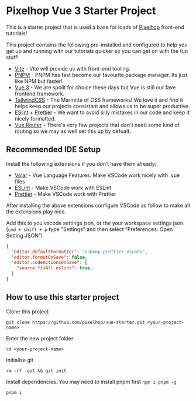 # Pixelhop Vue 3 Starter Project

This is a starter project that is used a base for loads of [Pixelhop](https://pixelhop.io) front-end tutorials! 

This project contains the following pre-installed and configured to help you get up and running with our tutorials quicker so you can get on with the fun stuff!

- [Vite](https://vitejs.dev/) - Vite will provide us with front-end tooling.
- [PNPM](https://pnpm.io/) - PNPM has fast become our favourite package manager. Its just like NPM but faster!
- [Vue 3](https://vuejs.org) - We are spoilt for choice these days but Vue is still our fave frontend framework.
- [TailwindCSS](https://tailwindcss.com/) - The Marmitte of CSS frameworks! We love it and find it helps keep our projects consistant and allows us to be super productive.
- [ESlint](https://eslint.org/) + [Prettier](https://prettier.io/) - We want to avoid silly mistakes in our code and keep it nicely formatted.
- [Vue Router](https://router.vuejs.org/) - There's very few projects that don't need some kind of routing so we may as well set this up by defualt.

## Recommended IDE Setup

Install the following extensions if you don’t have them already:

- [Volar](https://marketplace.visualstudio.com/items?itemName=johnsoncodehk.volar) - Vue Language Features. Make VSCode work nicely with .vue files
- [ESLint](https://marketplace.visualstudio.com/items?itemName=dbaeumer.vscode-eslint) - Make VSCode work with ESLint
- [Prettier](https://marketplace.visualstudio.com/items?itemName=esbenp.prettier-vscode) - Make VSCode work with Prettier

After installing the above extensions configure VSCode as follow to make all the extensions play nice.

Add this to you vscode settings json, or the your workspace settings json. (`cmd + shift + p` type ”Settings” and then select “Preferences: Open Setting JSON”)

```json
{
  "editor.defaultFormatter": "esbenp.prettier-vscode",
  "editor.formatOnSave": false,
  "editor.codeActionsOnSave": {
    "source.fixAll.eslint": true,
  }
}
```

## How to use this starter project

Clone this project
```
git clone https://github.com/pixelhop/vue-starter.git <your-project-name>
```

Enter the new project folder
```
cd <your-project-name>
```

Initialise git
```
rm -rf .git && git init
```

Install dependencies. You may need to install pnpm first `npm i pnpm -g`
```
pnpm i
```


